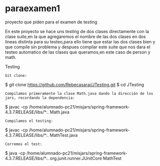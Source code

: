 # paraexamen1
proyecto que piden para el examen de testing

En este proyecto se hace uns testing de dos clases directamente con la clase suite,en la que agregaremos el nombre de las dos clases en dos lineas distinta para su testeo,para ello tiene que estar las dos clases bien y que compile sin problema y despues compilar este suite que nos dara el testeo automatico de las clases que queramos,en este caso de person y math.

Testing

    Git clone:

$ git clone https://github.com/Rebecasarai/JTesting.git
$ cd JTesting

    Compilamos primeramente la clase Math.java dando la dirección de los jars, recordando la dependencia:

$ javac -cp /home/alumnado-pc21/misjars/spring-framework-4.3.7.RELEASE/libs/*:.  Math.java

    Compilamos el testing:

$ javac -cp /home/alumnado-pc21/misjars/spring-framework-4.3.7.RELEASE/libs/*:.  MathTest.java

    Corremos el test:

$ java -cp /home/alumnado-pc21/misjars/spring-framework-4.3.7.RELEASE/libs/*:. org.junit.runner.JUnitCore  MathTest


